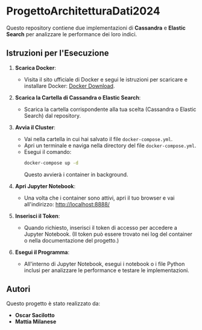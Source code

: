 # ProgettoArchitetturaDati2024

Questo repository contiene due implementazioni di **Cassandra** e **Elastic Search** per analizzare le performance dei loro indici.

## Istruzioni per l'Esecuzione

1. **Scarica Docker**:
   - Visita il sito ufficiale di Docker e segui le istruzioni per scaricare e installare Docker: [Docker Download](https://www.docker.com/products/docker-desktop).

2. **Scarica la Cartella di Cassandra o Elastic Search**:
   - Scarica la cartella corrispondente alla tua scelta (Cassandra o Elastic Search) dal repository.

3. **Avvia il Cluster**:
   - Vai nella cartella in cui hai salvato il file `docker-compose.yml`.
   - Apri un terminale e naviga nella directory del file `docker-compose.yml`.
   - Esegui il comando:
     ```bash
     docker-compose up -d
     ```
     Questo avvierà i container in background.

4. **Apri Jupyter Notebook**:
   - Una volta che i container sono attivi, apri il tuo browser e vai all'indirizzo:
     [http://localhost:8888/](http://localhost:8888/)
   
5. **Inserisci il Token**:
   - Quando richiesto, inserisci il token di accesso per accedere a Jupyter Notebook. (Il token può essere trovato nei log del container o nella documentazione del progetto.)

6. **Esegui il Programma**:
   - All'interno di Jupyter Notebook, esegui i notebook o i file Python inclusi per analizzare le performance e testare le implementazioni.

## Autori

Questo progetto è stato realizzato da:

- **Oscar Sacilotto**
- **Mattia Milanese**

